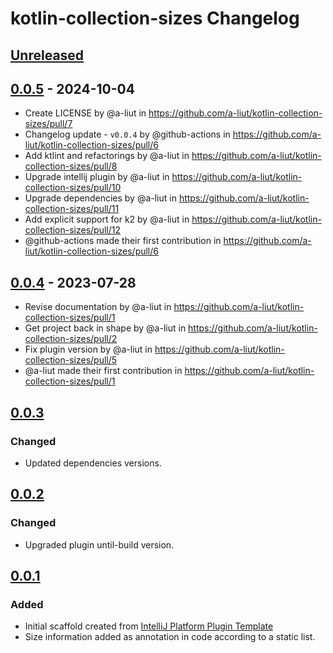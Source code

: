 <!-- Keep a Changelog guide -> https://keepachangelog.com -->

# kotlin-collection-sizes Changelog

## [Unreleased]

## [0.0.5] - 2024-10-04

- Create LICENSE by @a-liut in https://github.com/a-liut/kotlin-collection-sizes/pull/7
- Changelog update - `v0.0.4` by @github-actions in https://github.com/a-liut/kotlin-collection-sizes/pull/6
- Add ktlint and refactorings by @a-liut in https://github.com/a-liut/kotlin-collection-sizes/pull/8
- Upgrade intellij plugin by @a-liut in https://github.com/a-liut/kotlin-collection-sizes/pull/10
- Upgrade dependencies by @a-liut in https://github.com/a-liut/kotlin-collection-sizes/pull/11
- Add explicit support for k2 by @a-liut in https://github.com/a-liut/kotlin-collection-sizes/pull/12
- @github-actions made their first contribution in https://github.com/a-liut/kotlin-collection-sizes/pull/6

## [0.0.4] - 2023-07-28

- Revise documentation by @a-liut in https://github.com/a-liut/kotlin-collection-sizes/pull/1
- Get project back in shape by @a-liut in https://github.com/a-liut/kotlin-collection-sizes/pull/2
- Fix plugin version by @a-liut in https://github.com/a-liut/kotlin-collection-sizes/pull/5
- @a-liut made their first contribution in https://github.com/a-liut/kotlin-collection-sizes/pull/1

## [0.0.3]

### Changed

- Updated dependencies versions.

## [0.0.2]

### Changed

- Upgraded plugin until-build version.

## [0.0.1]

### Added

- Initial scaffold created from [IntelliJ Platform Plugin Template](https://github.com/JetBrains/intellij-platform-plugin-template)
- Size information added as annotation in code according to a static list.

[Unreleased]: https://github.com/a-liut/kotlin-collection-sizes/compare/v0.0.5...HEAD
[0.0.5]: https://github.com/a-liut/kotlin-collection-sizes/compare/v0.0.4...v0.0.5
[0.0.4]: https://github.com/a-liut/kotlin-collection-sizes/compare/v0.0.3...v0.0.4
[0.0.3]: https://github.com/a-liut/kotlin-collection-sizes/compare/v0.0.2...v0.0.3
[0.0.2]: https://github.com/a-liut/kotlin-collection-sizes/compare/v0.0.1...v0.0.2
[0.0.1]: https://github.com/a-liut/kotlin-collection-sizes/commits/v0.0.1
